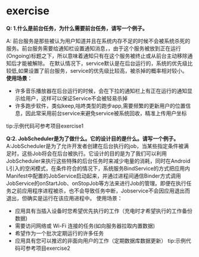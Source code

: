 # exercise

**Q:  1.什么是前台任务，为什么需要前台任务，请写一个例子。**

A: 前台服务是那些被认为用户知道并且在系统内存不足的时候不会被系统杀死的服务。前台服务需要给通知栏设置通知消息，，由于这个服务被放到正在运行(Ongoing)标题之下，所以意味着通知只有在这个服务被终止或从前台主动移除通知后才能被解除。
在默认情况下，service默认是在后台运行的，系统的优先级比较低,如果设置了前台服务，service的优先级比较高，被杀掉的概率相对较小。
**使用场景**：

 - 许多音乐播放器在后台运行的时候，会在下拉的通知栏上有正在运行的通知显示给用户，这样可以保证Service不会被轻易杀掉
 - 许多跑步软件，类似keep,咕咚类型的跑步app,需要频繁的更新用户的位置信息，因此常采用前台service来避免service被系统回收，精准上传用户坐标
 
tip:示例代码可参考项目exercise1


**Q:2.  JobScheduler是为了做什么。它的设计目的是什么。请写一个例子。**
A:JobScheduler是为了允许开发者创建在后台执行的job，当某些指定条件被满足时，这些Job将会在后台被执行。它设计的目的是为了我们可以利用JobScheduler来执行这些特殊的后台任务时来减少电量的消耗，同时在Android L引入的空闲模式，在条件符合的情况下，系统服务BindService的方式把应用内Manifest中配置的JobService启动起来，并通过进程间通信Binder方式调用JobService的onStartJob、onStopJob等方法来进行Job的管理。即便在执行任务之前应用程序进程被杀，也不会导致任务中断，Jobservice不会因应用退出而退出，但确实是运行在该应用进程中。
使用场景：

 - 应用具有当插入设备时您希望优先执行的工作（充电时才希望执行的工作备份数据)
 - 需要访问网络或 Wi-Fi 连接的任务(如向服务器拉取内置数据)
 - 希望作为一个批次定期运行的许多任务
 - 应用具有您可以推迟的非面向用户的工作（定期数据库数据更新）
tip:示例代码可参考项目exercise2
 


